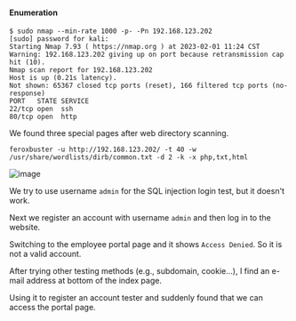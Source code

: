 #### Enumeration

```shell
$ sudo nmap --min-rate 1000 -p- -Pn 192.168.123.202
[sudo] password for kali: 
Starting Nmap 7.93 ( https://nmap.org ) at 2023-02-01 11:24 CST
Warning: 192.168.123.202 giving up on port because retransmission cap hit (10).
Nmap scan report for 192.168.123.202
Host is up (0.21s latency).
Not shown: 65367 closed tcp ports (reset), 166 filtered tcp ports (no-response)
PORT   STATE SERVICE
22/tcp open  ssh
80/tcp open  http
```

We found three special pages after web directory scanning.

```shell
feroxbuster -u http://192.168.123.202/ -t 40 -w /usr/share/wordlists/dirb/common.txt -d 2 -k -x php,txt,html
```

![image](https://github.com/tedchen0001/OSCP-Notes/blob/master/Proving_Grounds_Writeups/Pic/Wheels/Wheels_20230131_234350_001.png)

We try to use username `admin` for the SQL injection login test, but it doesn't work.

Next we register an account with username `admin` and then log in to the website. 

Switching to the employee portal page and it shows `Access Denied`. So it is not a valid account.

After trying other testing methods (e.g., subdomain, cookie...), I find an e-mail address at bottom of the index page.

Using it to register an account tester and suddenly found that we can access the portal page.